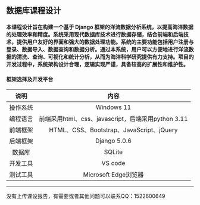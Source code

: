 ## 数据库课程设计

#### 本课程设计旨在构建一个基于 Django 框架的洋流数据分析系统，以提高海洋数据的处理效率和精度。系统采用现代数据库技术进行数据存储，结合前端和后端技术，提供用户友好的界面和强大的数据处理功能。系统的主要功能包括用户注册与登录、数据导入、数据查询和数据分析。通过本系统，用户可以方便地进行洋流数据的清洗、查询、可视化和统计分析，从而为海洋科学研究提供有力支持。项目的开发过程中，系统架构设计合理，逻辑实现严谨，具备较高的扩展性和维护性。

#### 框架选择及开发平台

说明|内容
:--:|:--:
操作系统|Windows 11
编程语言|前端采用html、css、javascript，后端采用python 3.11
前端框架|HTML、CSS、Bootstrap、JavaScript、jQuery
后端框架|Django 5.0.6
数据库|SQLite
开发工具|VS code
测试工具|Microsoft Edge浏览器

----
没有上传课设报告，有需要或者其他问题可以联系QQ：1522600649
